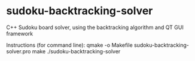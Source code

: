 # sudoku-backtracking-solver
C++ Sudoku board solver, using the backtracking algorithm and QT GUI framework

Instructions (for command line):
  qmake -o Makefile sudoku-backtracking-solver.pro
  make
  ./sudoku-backtracking-solver

